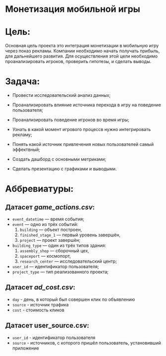 # Монетизация мобильной игры


# Цель:

Основная цель проекта это интеграция монетизации в мобильную игру через показ рекламы. Компании необходимо начать получать прибыль, для дальнейшего развития. Для осуществления этой цели необходимо проанализировать игроков, проверить гипотезы, и сделать выводы. 

# Задача:

- Провести исследовательский анализ данных;

- Проанализировать влияние источника перехода в игру на поведение пользователя;
    
- Проанализировать поведение игроков во время игры;

- Узнать в какой момент игрового процессв нужно интегрировать рекламу;

- Понять какой источник привлечения новых пользователей самый эффектвный;

- Создать дашборд с основными метриками;

- Сделать презентацию с графиками и выводыми.

# Аббревиатуры:

## Датасет *game_actions.csv*:

- `event_datetime` — время события;
- `event` — одно из трёх событий:
    1. `building` — объект построен,
    2. `finished_stage_1` — первый уровень завершён,
    3. `project` — проект завершён;
- `building_type` — один из трёх типов здания:
    1. `assembly_shop` — сборочный цех,
    2. `spaceport` — космопорт,
    3. `research_center` — исследовательский центр;
- `user_id` — идентификатор пользователя;
- `project_type` — тип реализованного проекта;

## Датасет *ad_cost.csv*:

- `day` - день, в который был совершен клик по объявлению
- `source` - источник трафика
- `cost` - стоимость кликов

## Датасет user_source.csv:

- `user_id` - идентификатор пользователя
- `source` - источников, с которого пришёл пользователь, установивший приложение
